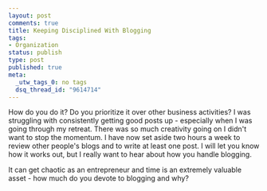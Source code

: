 ```yaml
--- 
layout: post
comments: true
title: Keeping Disciplined With Blogging
tags: 
- Organization
status: publish
type: post
published: true
meta: 
  _utw_tags_0: no tags
  dsq_thread_id: "9614714"
---
```

How do you do it? Do you prioritize it over other business activities? I was struggling with consistently getting good posts up - especially when I was going through my retreat. There was so much creativity going on I didn't want to stop the momentum.
I have now set aside two hours a week to review other people's blogs and to write at least one post. I will let you know how it works out, but I really want to hear about how you handle blogging.

It can get chaotic as an entrepreneur and time is an extremely valuable asset - how much do you devote to blogging and why?
